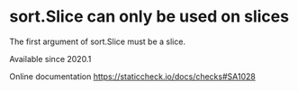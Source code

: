 # sort.Slice can only be used on slices

The first argument of sort.Slice must be a slice.

Available since
    2020.1

Online documentation
    https://staticcheck.io/docs/checks#SA1028
